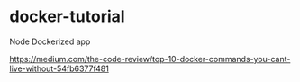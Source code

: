 # docker-tutorial
Node Dockerized app

https://medium.com/the-code-review/top-10-docker-commands-you-cant-live-without-54fb6377f481
